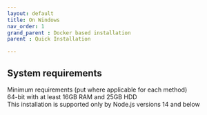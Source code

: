 ```yaml
---
layout: default
title: On Windows 
nav_order: 1
grand_parent : Docker based installation
parent : Quick Installation

---
```


## System requirements

Minimum requirements (put where applicable for each method)  
64-bit with at least 16GB RAM and 25GB HDD  
This installation is supported only by Node.js versions 14 and below
